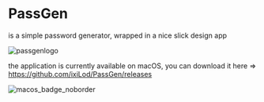 # PassGen 
is a simple password generator, wrapped in a nice slick design app

![passgenlogo](https://user-images.githubusercontent.com/51421090/228068083-625cdae7-2c3a-4549-81a9-5903168dfe87.png)

the application is currently available on macOS, you can download it here => https://github.com/ixiLod/PassGen/releases

![macos_badge_noborder](https://user-images.githubusercontent.com/51421090/228069552-61b907cd-2e80-433e-8e89-7f2f585544d1.png) 




